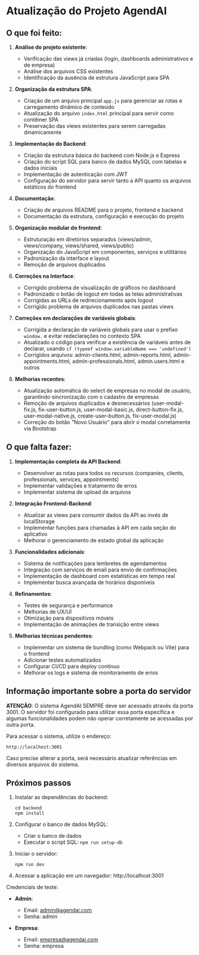 # Atualização do Projeto AgendAI

## O que foi feito:

1. **Análise do projeto existente**:
   - Verificação das views já criadas (login, dashboards administrativos e de empresa)
   - Análise dos arquivos CSS existentes
   - Identificação da ausência de estrutura JavaScript para SPA

2. **Organização da estrutura SPA**:
   - Criação de um arquivo principal `app.js` para gerenciar as rotas e carregamento dinâmico de conteúdo
   - Atualização do arquivo `index.html` principal para servir como contêiner SPA
   - Preservação das views existentes para serem carregadas dinamicamente

3. **Implementação do Backend**:
   - Criação da estrutura básica do backend com Node.js e Express
   - Criação do script SQL para banco de dados MySQL com tabelas e dados iniciais
   - Implementação de autenticação com JWT
   - Configuração do servidor para servir tanto a API quanto os arquivos estáticos do frontend

4. **Documentação**:
   - Criação de arquivos README para o projeto, frontend e backend
   - Documentação da estrutura, configuração e execução do projeto

5. **Organização modular do frontend**:
   - Estruturação em diretórios separados (views/admin, views/company, views/shared, views/public)
   - Organização do JavaScript em componentes, serviços e utilitários
   - Padronização da interface e layout
   - Remoção de arquivos duplicados

6. **Correções na Interface**:
   - Corrigido problema de visualização de gráficos no dashboard
   - Padronizado o botão de logout em todas as telas administrativas
   - Corrigidas as URLs de redirecionamento após logout
   - Corrigido problema de arquivos duplicados nas pastas views

7. **Correções em declarações de variáveis globais**:
   - Corrigida a declaração de variáveis globais para usar o prefixo `window.` e evitar redeclarações no contexto SPA
   - Atualizado o código para verificar a existência de variáveis antes de declarar, usando `if (typeof window.variableName === 'undefined')`
   - Corrigidos arquivos: admin-clients.html, admin-reports.html, admin-appointments.html, admin-professionals.html, admin.users.html e outros

8. **Melhorias recentes**:
   - Atualização automática do select de empresas no modal de usuário, garantindo sincronização com o cadastro de empresas
   - Remoção de arquivos duplicados e desnecessários (user-modal-fix.js, fix-user-button.js, user-modal-basic.js, direct-button-fix.js, user-modal-native.js, create-user-button.js, fix-user-modal.js)
   - Correção do botão "Novo Usuário" para abrir o modal corretamente via Bootstrap

## O que falta fazer:

1. **Implementação completa da API Backend**:
   - Desenvolver as rotas para todos os recursos (companies, clients, professionals, services, appointments)
   - Implementar validações e tratamento de erros
   - Implementar sistema de upload de arquivos

2. **Integração Frontend-Backend**:
   - Atualizar as views para consumir dados da API ao invés de localStorage
   - Implementar funções para chamadas à API em cada seção do aplicativo
   - Melhorar o gerenciamento de estado global da aplicação

3. **Funcionalidades adicionais**:
   - Sistema de notificações para lembretes de agendamentos
   - Integração com serviços de email para envio de confirmações
   - Implementação de dashboard com estatísticas em tempo real
   - Implementar busca avançada de horários disponíveis

4. **Refinamentos**:
   - Testes de segurança e performance
   - Melhorias de UX/UI
   - Otimização para dispositivos móveis
   - Implementação de animações de transição entre views

5. **Melhorias técnicas pendentes**:
   - Implementar um sistema de bundling (como Webpack ou Vite) para o frontend
   - Adicionar testes automatizados
   - Configurar CI/CD para deploy contínuo
   - Melhorar os logs e sistema de monitoramento de erros

## Informação importante sobre a porta do servidor

**ATENÇÃO**: O sistema AgendAI SEMPRE deve ser acessado através da porta 3001. O servidor foi configurado para utilizar essa porta específica e algumas funcionalidades podem não operar corretamente se acessadas por outra porta.

Para acessar o sistema, utilize o endereço:
```
http://localhost:3001
```

Caso precise alterar a porta, será necessário atualizar referências em diversos arquivos do sistema.

## Próximos passos

1. Instalar as dependências do backend:
   ```
   cd backend
   npm install
   ```

2. Configurar o banco de dados MySQL:
   - Criar o banco de dados
   - Executar o script SQL: `npm run setup-db`

3. Iniciar o servidor:
   ```
   npm run dev
   ```

4. Acessar a aplicação em um navegador:
   http://localhost:3001

Credenciais de teste:

- **Admin**:
  - Email: admin@agendai.com
  - Senha: admin

- **Empresa**:
  - Email: empresa@agendai.com
  - Senha: empresa 